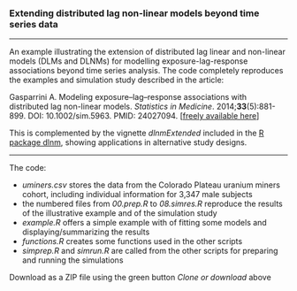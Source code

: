 ### Extending distributed lag non-linear models beyond time series data

------------------------------------------------------------------------

An example illustrating the extension of distributed lag linear and non-linear models (DLMs and DLNMs) for modelling exposure-lag-response associations beyond time series analysis. The code completely reproduces the examples and simulation study described in the article:

Gasparrini A. Modeling exposure–lag–response associations with distributed lag non-linear models. *Statistics in Medicine*. 2014;**33**(5):881-899. DOI: 10.1002/sim.5963. PMID: 24027094. [[freely available here](http://www.ag-myresearch.com/2014_gasparrini_statmed.html)]

This is complemented by the vignette *dlnmExtended* included in the [R package dlnm](https://github.com/gasparrini/dlnm), showing applications in alternative study designs.

------------------------------------------------------------------------

The code:

-   *uminers.csv* stores the data from the Colorado Plateau uranium miners cohort, including individual information for 3,347 male subjects
-   the numbered files from *00.prep.R* to *08.simres.R* reproduce the results of the illustrative example and of the simulation study
-   *example.R* offers a simple example with of fitting some models and displaying/summarizing the results
-   *functions.R* creates some functions used in the other scripts
-   *simprep.R* and *simrun.R* are called from the other scripts for preparing and running the simulations

Download as a ZIP file using the green button *Clone or download* above
